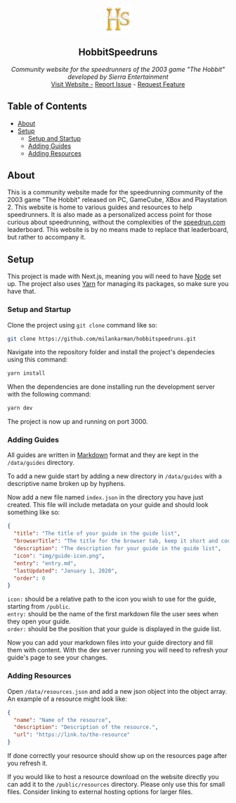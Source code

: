 <br />
<p align="center">
  <img src="public/favicon/favicon-96x96.png" alt="Logo" width="60" height="60">

  <h2 align="center">HobbitSpeedruns</h2>

  <p align="center">
    <i>Community website for the speedrunners of the 2003 game "The Hobbit" developed by Sierra Entertainment</i>
    <br />
    <a href="https://www.hobbitspeedruns.com">Visit Website -</a>
    <a href="../../issues">Report Issue</a>
    -
    <a href="../../issues">Request Feature</a>
  </p>
</p>

## Table of Contents

- [About](#about)
- [Setup](#setup)
  - [Setup and Startup](#setup-and-startup)
  - [Adding Guides](#adding-guides)
  - [Adding Resources](#adding-resources)

## About

This is a community website made for the speedrunning community of the 2003 game "The Hobbit" released on PC, GameCube, XBox and Playstation 2. This website is home to various guides and resources to help speedrunners. It is also made as a personalized access point for those curious about speedrunning, without the complexities of the [speedrun.com](https://www.speedrun.com/hobbit) leaderboard. This website is by no means made to replace that leaderboard, but rather to accompany it.

## Setup

This project is made with Next.js, meaning you will need to have [Node](https://nodejs.org/en/) set up. The project also uses [Yarn](https://yarnpkg.com/getting-started/install) for managing its packages, so make sure you have that.

### Setup and Startup

Clone the project using `git clone` command like so:

```sh
git clone https://github.com/milankarman/hobbitspeedruns.git
```

Navigate into the repository folder and install the project's dependecies using this command:

```sh
yarn install
```

When the dependencies are done installing run the development server with the following command:

```sh
yarn dev
```

The project is now up and running on port 3000.

### Adding Guides

All guides are written in [Markdown](https://github.com/adam-p/markdown-here/wiki/Markdown-Cheatsheet#code) format and they are kept in the `/data/guides` directory.

To add a new guide start by adding a new directory in `/data/guides` with a descriptive name broken up by hyphens.

Now add a new file named `index.json` in the directory you have just created. This file will include metadata on your guide and should look something like so:

```json
{
  "title": "The title of your guide in the guide list",
  "browserTitle": "The title for the browser tab, keep it short and consise",
  "description": "The description for your guide in the guide list",
  "icon": "img/guide-icon.png",
  "entry": "entry.md",
  "lastUpdated": "January 1, 2020",
  "order": 0
}
```

`icon:` should be a relative path to the icon you wish to use for the guide, starting from `/public`.  
`entry:` should be the name of the first markdown file the user sees when they open your guide.  
`order:` should be the position that your guide is displayed in the guide list.

Now you can add your markdown files into your guide directory and fill them with content. With the dev server running you will need to refresh your guide's page to see your changes.

### Adding Resources

Open `/data/resources.json` and add a new json object into the object array. An example of a resource might look like:

```json
{
  "name": "Name of the resource",
  "description": "Description of the resource.",
  "url": "https://link.to/the-resource"
}
```

If done correctly your resource should show up on the resources page after you refresh it.

If you would like to host a resource download on the website directly you can add it to the `/public/resources` directory. Please only use this for small files. Consider linking to external hosting options for larger files.
